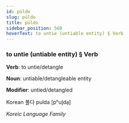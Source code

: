 ```yaml
---
id: püldo
slug: püldo
title: püldo
sidebar_position: 560
hoverText: to untie (untiable entity) § Verb
---
```


### to untie (untiable entity) § Verb

**Verb**: to untie/detangle

**Noun**: untiable/detangleable entity

**Modifier**: untied/detangled

Korean 풀다 pulda [pʰuɭda̠]

*Koreic Language Family*